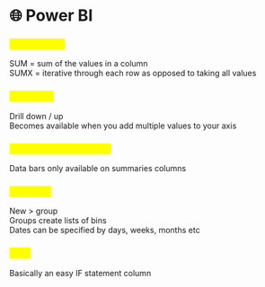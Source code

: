 # 🌐 Power BI

### <mark style="color:yellow;">Aggregation</mark>

SUM = sum of the values in a column\
SUMX = iterative through each row as opposed to taking all values

### <mark style="color:yellow;">Functions</mark>

Drill down / up\
Becomes available when you add multiple values to your axis

### <mark style="color:yellow;">Conditional formatting</mark>

Data bars only available on summaries columns

### <mark style="color:yellow;">Grouping</mark>

New > group\
Groups create lists of bins\
Dates can be specified by days, weeks, months etc

### <mark style="color:yellow;">Lists</mark>

Basically an easy IF statement column
